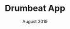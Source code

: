 ---
title: 'Drumbeat App'
excerpt: 'Brand, UX/UI design for DrumbeatApp, which helps you find, connect and share with people near you.'
coverImage: '/assets/blog/drumbeat-app/cover.jpg'
thumbnail: /assets/blog/drumbeat-app/thumb.jpg
date: 'August 2019'
details:
  client: Drumbeat Ltdd
  platform: Mobile
  role: UX Researcher, UI Designer
  method: Usability testing, Interviews, Prototyping, Adobe XD
ogImage:
  url: '/assets/blog/drumbeat-app/thumb.jpg'
flag: 'project'
featured: 'featured'
index: 1
link: 'empty'
---